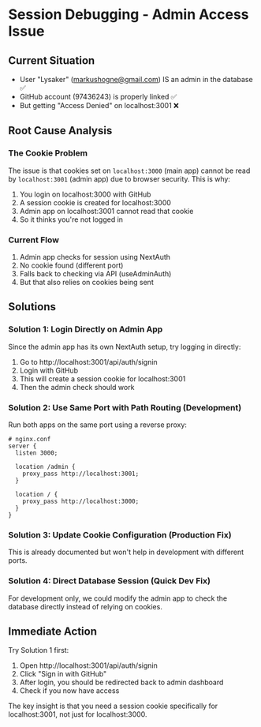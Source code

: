 # Session Debugging - Admin Access Issue

## Current Situation
- User "Lysaker" (markushogne@gmail.com) IS an admin in the database ✅
- GitHub account (97436243) is properly linked ✅
- But getting "Access Denied" on localhost:3001 ❌

## Root Cause Analysis

### The Cookie Problem
The issue is that cookies set on `localhost:3000` (main app) cannot be read by `localhost:3001` (admin app) due to browser security. This is why:

1. You login on localhost:3000 with GitHub
2. A session cookie is created for localhost:3000
3. Admin app on localhost:3001 cannot read that cookie
4. So it thinks you're not logged in

### Current Flow
1. Admin app checks for session using NextAuth
2. No cookie found (different port)
3. Falls back to checking via API (useAdminAuth)
4. But that also relies on cookies being sent

## Solutions

### Solution 1: Login Directly on Admin App
Since the admin app has its own NextAuth setup, try logging in directly:

1. Go to http://localhost:3001/api/auth/signin
2. Login with GitHub
3. This will create a session cookie for localhost:3001
4. Then the admin check should work

### Solution 2: Use Same Port with Path Routing (Development)
Run both apps on the same port using a reverse proxy:

```nginx
# nginx.conf
server {
  listen 3000;
  
  location /admin {
    proxy_pass http://localhost:3001;
  }
  
  location / {
    proxy_pass http://localhost:3000;
  }
}
```

### Solution 3: Update Cookie Configuration (Production Fix)
This is already documented but won't help in development with different ports.

### Solution 4: Direct Database Session (Quick Dev Fix)
For development only, we could modify the admin app to check the database directly instead of relying on cookies.

## Immediate Action

Try Solution 1 first:
1. Open http://localhost:3001/api/auth/signin
2. Click "Sign in with GitHub"
3. After login, you should be redirected back to admin dashboard
4. Check if you now have access

The key insight is that you need a session cookie specifically for localhost:3001, not just for localhost:3000.